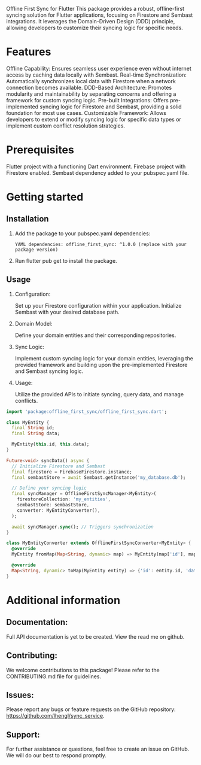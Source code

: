 <!--
This README describes the package. If you publish this package to pub.dev,
this README's contents appear on the landing page for your package.

For information about how to write a good package README, see the guide for
[writing package pages](https://dart.dev/guides/libraries/writing-package-pages).

For general information about developing packages, see the Dart guide for
[creating packages](https://dart.dev/guides/libraries/create-library-packages)
and the Flutter guide for
[developing packages and plugins](https://flutter.dev/developing-packages).
-->

Offline First Sync for Flutter
This package provides a robust, offline-first syncing solution for Flutter applications, focusing on Firestore and Sembast integrations. It leverages the Domain-Driven Design (DDD) principle, allowing developers to customize their syncing logic for specific needs.

# Features

Offline Capability: Ensures seamless user experience even without internet access by caching data locally with Sembast.
Real-time Synchronization: Automatically synchronizes local data with Firestore when a network connection becomes available.
DDD-Based Architecture: Promotes modularity and maintainability by separating concerns and offering a framework for custom syncing logic.
Pre-built Integrations: Offers pre-implemented syncing logic for Firestore and Sembast, providing a solid foundation for most use cases.
Customizable Framework: Allows developers to extend or modify syncing logic for specific data types or implement custom conflict resolution strategies.

# Prerequisites
Flutter project with a functioning Dart environment.
Firebase project with Firestore enabled.
Sembast dependency added to your pubspec.yaml file.

# Getting started

## Installation
1. Add the package to your pubspec.yaml dependencies:

    `YAML
    dependencies:
    offline_first_sync: ^1.0.0 (replace with your package version)`

2. Run flutter pub get to install the package.

## Usage

1. Configuration:

    Set up your Firestore configuration within your application.
    Initialize Sembast with your desired database path.
2. Domain Model:

    Define your domain entities and their corresponding repositories.
3. Sync Logic:

    Implement custom syncing logic for your domain entities, leveraging the provided framework and building upon the pre-implemented Firestore and Sembast syncing logic.
4. Usage:

    Utilize the provided APIs to initiate syncing, query data, and manage conflicts.

```dart
import 'package:offline_first_sync/offline_first_sync.dart';

class MyEntity {
  final String id;
  final String data;

  MyEntity(this.id, this.data);
}

Future<void> syncData() async {
  // Initialize Firestore and Sembast
  final firestore = FirebaseFirestore.instance;
  final sembastStore = await Sembast.getInstance('my_database.db');

  // Define your syncing logic 
  final syncManager = OfflineFirstSyncManager<MyEntity>(
    firestoreCollection: 'my_entities',
    sembastStore: sembastStore,
    converter: MyEntityConverter(),
  );

  await syncManager.sync(); // Triggers synchronization
}

class MyEntityConverter extends OfflineFirstSyncConverter<MyEntity> {
  @override
  MyEntity fromMap(Map<String, dynamic> map) => MyEntity(map['id'], map['data']);

  @override
  Map<String, dynamic> toMap(MyEntity entity) => {'id': entity.id, 'data': entity.data};
}
```

# Additional information

## Documentation:

Full API documentation is yet to be created. View the read me on github.

## Contributing:

We welcome contributions to this package! Please refer to the CONTRIBUTING.md file for guidelines.

## Issues:

Please report any bugs or feature requests on the GitHub repository: https://github.com/lhengl/sync_service.

## Support:

For further assistance or questions, feel free to create an issue on GitHub. We will do our best to respond promptly.
